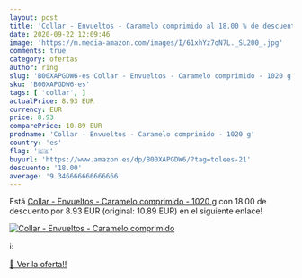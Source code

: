 ```yaml
---
layout: post
title: 'Collar - Envueltos - Caramelo comprimido al 18.00 % de descuento'
date: 2020-09-22 12:09:46
image: 'https://m.media-amazon.com/images/I/61xhYz7qN7L._SL200_.jpg'
comments: true
category: ofertas
author: ring
slug: 'B00XAPGDW6-es Collar - Envueltos - Caramelo comprimido - 1020 g'
sku: 'B00XAPGDW6-es'
tags: [ 'collar', ]
actualPrice: 8.93 EUR
currency: EUR
price: 8.93
comparePrice: 10.89 EUR
prodname: 'Collar - Envueltos - Caramelo comprimido - 1020 g'
country: 'es'
flag: '🇪🇸'
buyurl: 'https://www.amazon.es/dp/B00XAPGDW6/?tag=tolees-21'
descuento: '18.00'
average: '9.346666666666666'
---
```


Está [Collar - Envueltos - Caramelo comprimido - 1020 g](https://www.amazon.es/dp/B00XAPGDW6/?tag=tolees-21) con 18.00 de descuento por 8.93 EUR (original: 10.89 EUR) en el siguiente enlace!

[![Collar - Envueltos - Caramelo comprimido](https://m.media-amazon.com/images/I/61xhYz7qN7L._SL200_.jpg)](https://www.amazon.es/dp/B00XAPGDW6/?tag=tolees-21)

ℹ️:


[🛒 Ver la oferta!!](https://www.amazon.es/dp/B00XAPGDW6/?tag=tolees-21)
